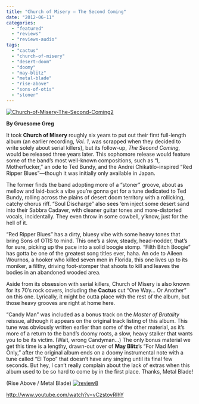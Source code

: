 ```yaml
---
title: "Church of Misery – The Second Coming"
date: "2012-06-11"
categories: 
  - "featured"
  - "reviews"
  - "reviews-audio"
tags: 
  - "cactus"
  - "church-of-misery"
  - "desert-doom"
  - "doomy"
  - "may-blitz"
  - "metal-blade"
  - "rise-above"
  - "sons-of-otis"
  - "stoner"
---
```


[![](http://www.hellbound.ca/wp-content/uploads/2012/06/Church-of-Misery-The-Second-Coming2.jpg "Church-of-Misery-The-Second-Coming2")](http://www.hellbound.ca/2012/06/church-of-misery-the-second-coming/church-of-misery-the-second-coming2/)

**By Gruesome Greg**

It took **Church of Misery** roughly six years to put out their first full-length album (an earlier recording, _Vol. 1_, was scrapped when they decided to write solely about serial killers), but its follow-up, _The Second Coming_, would be released three years later. This sophomore release would feature some of the band’s most well-known compositions, such as “I, Motherfucker,” an ode to Ted Bundy, and the Andrei Chikatilo-inspired “Red Ripper Blues”—though it was initially only available in Japan.

The former finds the band adopting more of a “stoner” groove, about as mellow and laid-back a vibe you’re gonna get for a tune dedicated to Ted Bundy, rolling across the plains of desert doom territory with a rollicking, catchy chorus riff. “Soul Discharge” also sees ‘em inject some desert sand into their Sabbra Cadaver, with cleaner guitar tones and more-distorted vocals, incidentally. They even throw in some cowbell, y’know, just for the hell of it.

“Red Ripper Blues” has a dirty, bluesy vibe with some heavy tones that bring Sons of OTIS to mind. This one’s a slow, steady, head-nodder, that’s for sure, picking up the pace into a solid boogie stomp. “Filth Bitch Boogie” has gotta be one of the greatest song titles ever, haha. An ode to Aileen Wournos, a hooker who killed seven men in Florida, this one lives up to its moniker, a filthy, driving foot-stomper that shoots to kill and leaves the bodies in an abandoned wooded area.

Aside from its obsession with serial killers, Church of Misery is also known for its 70’s rock covers, including the **Cactus** cut “One Way… Or Another” on this one. Lyrically, it might be outta place with the rest of the album, but those heavy grooves are right at home here.

“Candy Man” was included as a bonus track on the _Master of Brutality_ reissue, although it appears on the original track listing of this album. This tune was obviously written earlier than some of the other material, as it’s more of a return to the band’s doomy roots, a slow, heavy stalker that wants you to be its victim. (Wait, wrong Candyman…) The only bonus material we get this time is a lengthy, drawn-out over of **May Blitz**’s “For Mad Men Only,” after the original album ends on a doomy instrumental note with a tune called “El Topo” that doesn’t have any singing until its final few seconds. But hey, I can’t really complain about the lack of extras when this album used to be so hard to come by in the first place. Thanks, Metal Blade!

(Rise Above / Metal Blade) [![](http://www.hellbound.ca/wp-content/uploads/2009/07/review8.png "review8")](http://www.hellbound.ca/2009/07/tardy-brothers-bloodline/review8-6/)

http://www.youtube.com/watch?v=vCzstovRIhY
